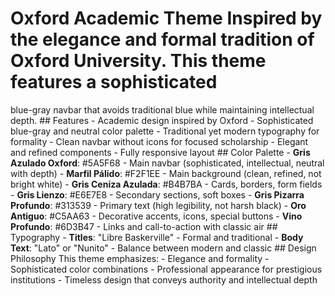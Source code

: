 # Oxford Academic Theme Inspired by the elegance and formal tradition of Oxford University. This theme features a sophisticated
blue-gray navbar that avoids traditional blue while maintaining intellectual depth. ## Features - Academic design inspired by
Oxford - Sophisticated blue-gray and neutral color palette - Traditional yet modern typography for formality - Clean navbar
without icons for focused scholarship - Elegant and refined components - Fully responsive layout ## Color Palette - **Gris
Azulado Oxford**: #5A5F68 - Main navbar (sophisticated, intellectual, neutral with depth) - **Marfil Pálido**: #F2F1EE - Main
background (clean, refined, not bright white) - **Gris Ceniza Azulada**: #B4B7BA - Cards, borders, form fields - **Gris
Lienzo**: #E6E7E8 - Secondary sections, soft boxes - **Gris Pizarra Profundo**: #313539 - Primary text (high legibility, not
harsh black) - **Oro Antiguo**: #C5AA63 - Decorative accents, icons, special buttons - **Vino Profundo**: #6D3B47 - Links and
call-to-action with classic air ## Typography - **Titles**: "Libre Baskerville" - Formal and traditional - **Body Text**:
"Lato" or "Nunito" - Balance between modern and classic ## Design Philosophy This theme emphasizes: - Elegance and formality -
Sophisticated color combinations - Professional appearance for prestigious institutions - Timeless design that conveys
authority and intellectual depth
